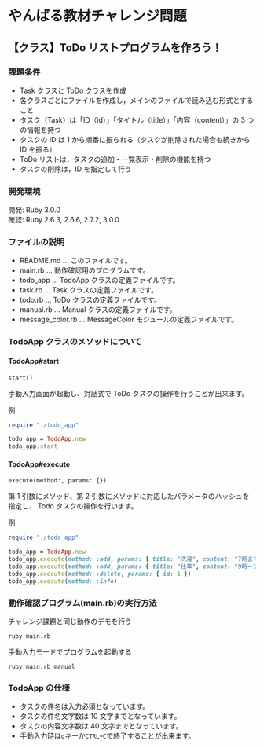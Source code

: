# やんばる教材チャレンジ問題

## 【クラス】ToDo リストプログラムを作ろう！

### 課題条件

- Task クラスと ToDo クラスを作成
- 各クラスごとにファイルを作成し，メインのファイルで読み込む形式とすること
- タスク（Task）は「ID（id）」「タイトル（title）」「内容（content）」の 3 つの情報を持つ
- タスクの ID は 1 から順番に振られる（タスクが削除された場合も続きから ID を振る）
- ToDo リストは，タスクの追加・一覧表示・削除の機能を持つ
- タスクの削除は，ID を指定して行う

### 開発環境

開発: Ruby 3.0.0  
確認: Ruby 2.6.3, 2.6.6, 2.7.2, 3.0.0

### ファイルの説明

- README.md ... このファイルです。
- main.rb ... 動作確認用のプログラムです。
- todo_app ... TodoApp クラスの定義ファイルです。
- task.rb ... Task クラスの定義ファイルです。
- todo.rb ... ToDo クラスの定義ファイルです。
- manual.rb ... Manual クラスの定義ファイルです。
- message_color.rb ... MessageColor モジュールの定義ファイルです。

### TodoApp クラスのメソッドについて

#### TodoApp#start

`start()`

手動入力画面が起動し、対話式で ToDo タスクの操作を行うことが出来ます。

例  
```ruby
require "./todo_app"

todo_app = TodoApp.new
todo_app.start
```

#### TodoApp#execute

`execute(method:, params: {})`

第 1 引数にメソッド、第 2 引数にメソッドに対応したパラメータのハッシュを指定し、 Todo タスクの操作を行います。

例  
```ruby
require "./todo_app"

todo_app = TodoApp.new
todo_app.execute(method: :add, params: { title: "洗濯", content: "7時までに干し終える" })
todo_app.execute(method: :add, params: { title: "仕事", content: "9時〜18時" })
todo_app.execute(method: :delete, params: { id: 1 })
todo_app.execute(method: :info)
```

### 動作確認プログラム(main.rb)の実行方法

チャレンジ課題と同じ動作のデモを行う

`ruby main.rb`

手動入力モードでプログラムを起動する

`ruby main.rb manual`

### TodoApp の仕様

- タスクの件名は入力必須となっています。
- タスクの件名文字数は 10 文字までとなっています。
- タスクの内容文字数は 40 文字までとなっています。
- 手動入力時は`q`キーか`CTRL+C`で終了することが出来ます。
